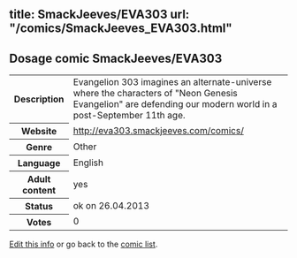 title: SmackJeeves/EVA303
url: "/comics/SmackJeeves_EVA303.html"
---
Dosage comic SmackJeeves/EVA303
-----------------------------------------

<p id="msg"></p>
<script type="text/javascript">
if (window.location.search === '?edit_info_mail=sent_ok') {
  var elem = document.getElementById("msg");
  elem.innerHTML = 'Edited information sucessfully sent.';
  elem.className = 'ok';
}
</script>
<table class="comicinfo">
<tr>
<th>Description</th><td>Evangelion 303 imagines an alternate-universe where the characters of &quot;Neon Genesis Evangelion&quot; are defending our modern world in a post-September 11th age.</td>
</tr>
<tr>
<th>Website</th><td><a href="http://eva303.smackjeeves.com/comics/">http://eva303.smackjeeves.com/comics/</a></td>
</tr>
<tr>
<th>Genre</th><td>Other</td>
</tr>
<tr>
<th>Language</th><td>English</td>
</tr>
<tr>
<th>Adult content</th><td>yes</td>
</tr>
<tr>
<th>Status</th><td>ok on 26.04.2013</td>
</tr>
<tr>
<th>Votes</th><td>0</td>
</tr>
</table>

[Edit this info](SmackJeeves_EVA303_edit.html) or go back to the [comic list](../comic-index.html).
